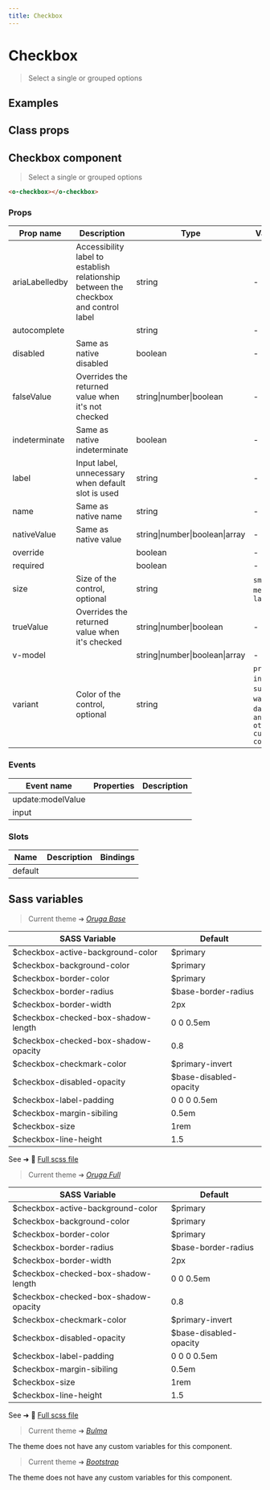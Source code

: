```yaml
---
title: Checkbox
---
```


# Checkbox

<div class="vp-doc">

> Select a single or grouped options

<Carbon />
</div>

<div class="vp-example">

## Examples

<example-checkbox />

</div>
<div class="vp-example">

## Class props

<inspector-checkbox-viewer />

</div>

<div class="vp-doc">

## Checkbox component

> Select a single or grouped options

```html
<o-checkbox></o-checkbox>
```

### Props

| Prop name      | Description                                                                          | Type                           | Values                                                                          | Default                                                     |
| -------------- | ------------------------------------------------------------------------------------ | ------------------------------ | ------------------------------------------------------------------------------- | ----------------------------------------------------------- |
| ariaLabelledby | Accessibility label to establish relationship between the checkbox and control label | string                         | -                                                                               | <code style='white-space: nowrap; padding: 0;'></code>      |
| autocomplete   |                                                                                      | string                         | -                                                                               | <code style='white-space: nowrap; padding: 0;'></code>      |
| disabled       | Same as native disabled                                                              | boolean                        | -                                                                               | <code style='white-space: nowrap; padding: 0;'></code>      |
| falseValue     | Overrides the returned value when it's not checked                                   | string\|number\|boolean        | -                                                                               | <code style='white-space: nowrap; padding: 0;'>false</code> |
| indeterminate  | Same as native indeterminate                                                         | boolean                        | -                                                                               | <code style='white-space: nowrap; padding: 0;'>false</code> |
| label          | Input label, unnecessary when default slot is used                                   | string                         | -                                                                               |                                                             |
| name           | Same as native name                                                                  | string                         | -                                                                               | <code style='white-space: nowrap; padding: 0;'></code>      |
| nativeValue    | Same as native value                                                                 | string\|number\|boolean\|array | -                                                                               | <code style='white-space: nowrap; padding: 0;'></code>      |
| override       |                                                                                      | boolean                        | -                                                                               | <code style='white-space: nowrap; padding: 0;'></code>      |
| required       |                                                                                      | boolean                        | -                                                                               | <code style='white-space: nowrap; padding: 0;'></code>      |
| size           | Size of the control, optional                                                        | string                         | `small`, `medium`, `large`                                                      | <code style='white-space: nowrap; padding: 0;'></code>      |
| trueValue      | Overrides the returned value when it's checked                                       | string\|number\|boolean        | -                                                                               | <code style='white-space: nowrap; padding: 0;'>true</code>  |
| v-model        |                                                                                      | string\|number\|boolean\|array | -                                                                               | <code style='white-space: nowrap; padding: 0;'></code>      |
| variant        | Color of the control, optional                                                       | string                         | `primary`, `info`, `success`, `warning`, `danger`, `and any other custom color` | <code style='white-space: nowrap; padding: 0;'></code>      |

### Events

| Event name        | Properties | Description |
| ----------------- | ---------- | ----------- |
| update:modelValue |            |
| input             |            |

### Slots

| Name    | Description | Bindings |
| ------- | ----------- | -------- |
| default |             |          |

</div>

<div class="vp-doc">

## Sass variables

<div class="theme-orugabase">

> Current theme ➜ _[Oruga Base](https://github.com/oruga-ui/theme-oruga)_

| SASS Variable                        | Default                |
| ------------------------------------ | ---------------------- |
| $checkbox-active-background-color    | $primary               |
| $checkbox-background-color           | $primary               |
| $checkbox-border-color               | $primary               |
| $checkbox-border-radius              | $base-border-radius    |
| $checkbox-border-width               | 2px                    |
| $checkbox-checked-box-shadow-length  | 0 0 0.5em              |
| $checkbox-checked-box-shadow-opacity | 0.8                    |
| $checkbox-checkmark-color            | $primary-invert        |
| $checkbox-disabled-opacity           | $base-disabled-opacity |
| $checkbox-label-padding              | 0 0 0 0.5em            |
| $checkbox-margin-sibiling            | 0.5em                  |
| $checkbox-size                       | 1rem                   |
| $checkbox-line-height                | 1.5                    |

See ➜ 📄 [Full scss file](https://github.com/oruga-ui/theme-oruga/tree/main/src/assets/scss/components/_checkbox.scss)

</div><div class="theme-orugafull">

> Current theme ➜ _[Oruga Full](https://github.com/oruga-ui/theme-oruga)_

| SASS Variable                        | Default                |
| ------------------------------------ | ---------------------- |
| $checkbox-active-background-color    | $primary               |
| $checkbox-background-color           | $primary               |
| $checkbox-border-color               | $primary               |
| $checkbox-border-radius              | $base-border-radius    |
| $checkbox-border-width               | 2px                    |
| $checkbox-checked-box-shadow-length  | 0 0 0.5em              |
| $checkbox-checked-box-shadow-opacity | 0.8                    |
| $checkbox-checkmark-color            | $primary-invert        |
| $checkbox-disabled-opacity           | $base-disabled-opacity |
| $checkbox-label-padding              | 0 0 0 0.5em            |
| $checkbox-margin-sibiling            | 0.5em                  |
| $checkbox-size                       | 1rem                   |
| $checkbox-line-height                | 1.5                    |

See ➜ 📄 [Full scss file](https://github.com/oruga-ui/theme-oruga/tree/main/src/assets/scss/components/_checkbox.scss)

</div><div class="theme-bulma">

> Current theme ➜ _[Bulma](https://github.com/oruga-ui/theme-bulma)_

<p>The theme does not have any custom variables for this component.</p>
</div><div class="theme-bootstrap">

> Current theme ➜ _[Bootstrap](https://github.com/oruga-ui/theme-bootstrap)_

<p>The theme does not have any custom variables for this component.</p>
</div>

</div>
